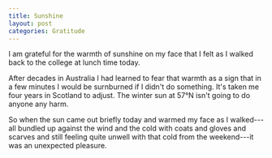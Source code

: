 ```yaml
---
title: Sunshine
layout: post
categories: Gratitude
---
```


I am grateful for the warmth of sunshine on my face that I felt as I walked back
to the college at lunch time today.

After decades in Australia I had learned to fear that warmth as a sign that in a
few minutes I would be surnburned if I didn't do something. It's taken me four
years in Scotland to adjust. The winter sun at 57°N isn't going to do anyone any
harm.

So when the sun came out briefly today and warmed my face as I walked---all
bundled up against the wind and the cold with coats and gloves and scarves and
still feeling quite unwell with that cold from the weekend---it was an
unexpected pleasure.
